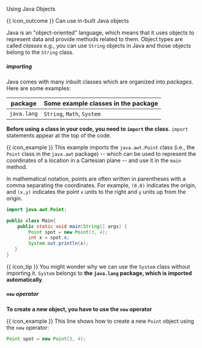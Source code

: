 <span id="title">Using Java Objects</span>

<span id="prereqs"></span>

<span id="outcomes">{{ icon_outcome }} Can use in-built Java objects</span>

<div id="body">

Java is an "object-oriented" language, which means that it uses objects to represent data and provide methods related to them. Object types are called _classes_ e.g., you can use `String` objects in Java and those objects belong to the `String` class.

##### importing

<div class="indented">

Java comes with many inbuilt classes which are organized into _packages_. Here are some examples:

package | Some example classes in the package
----------|----------------
`java.lang` | `String`, `Math`, `System`

**Before using a class in your code, you need to `import` the class.** `import` statements appear at the top of the code.

<box>

{{ icon_example }} This example imports the `java.awt.Point` class (i.e., the `Point` class in the `java.awt` package) -- which can be used to represent <trigger for="pop:usingObjects-coordinates">the coordinates of a location in a Cartesian plane</trigger>  -- and use it in the `main` method.

<popover id="pop:usingObjects-coordinates" header="Coordinates of a location in a Cartesian plane" placement="top">
  <div slot="content">

In mathematical notation, points are often written in parentheses with a comma separating the coordinates. For example, `(0,0)` indicates the origin, and `(x,y)` indicates the point `x` units to the right and `y` units up from the origin.
  </div>
</popover>

```java
import java.awt.Point;

public class Main{
    public static void main(String[] args) {
        Point spot = new Point(3, 4);
        int x = spot.x;
        System.out.println(x);
   }
}
```
</box>

{{ icon_tip }} You might wonder why we can use the `System` class without importing it. `System` belongs to **the `java.lang` package, which is imported automatically**.

</div>

##### `new` operator

<div class="indented">

**To create a new object, you have to use the `new` operator**

<box>

{{ icon_example }} This line shows how to create a new `Point` object using the `new` operator:

```java
Point spot = new Point(3, 4);
```
</box>

</div>

</div>

<div id="extras">
  <include src="exercisesPanel.md" boilerplate />
</div>